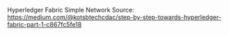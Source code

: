 Hyperledger Fabric Simple Network
Source: https://medium.com/@kotsbtechcdac/step-by-step-towards-hyperledger-fabric-part-1-c867fc5fe18
